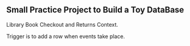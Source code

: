 ## Small Practice Project to Build a Toy DataBase
Library Book Checkout and Returns Context.

Trigger is to add a row when events take place.
